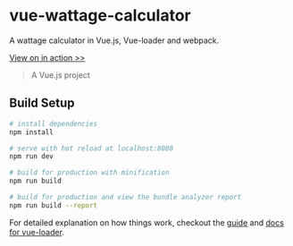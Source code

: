 # vue-wattage-calculator

A wattage calculator in Vue.js, Vue-loader and webpack.

[View on in action >>][rn9]

[rn9]: http://rocketnumber9.org/test/vue-wattage-calculator/index.html


> A Vue.js project

## Build Setup

``` bash
# install dependencies
npm install

# serve with hot reload at localhost:8080
npm run dev

# build for production with minification
npm run build

# build for production and view the bundle analyzer report
npm run build --report
```

For detailed explanation on how things work, checkout the [guide](http://vuejs-templates.github.io/webpack/) and [docs for vue-loader](http://vuejs.github.io/vue-loader).
